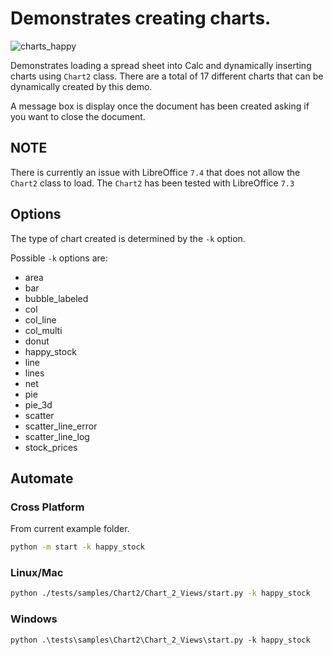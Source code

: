 # Demonstrates creating charts.

![charts_happy](https://user-images.githubusercontent.com/4193389/198873533-36de5d26-1071-467b-95f4-2e557b4017cb.png)

Demonstrates loading a spread sheet into Calc and dynamically inserting charts using `Chart2` class.
There are a total of 17 different charts that can be dynamically created by this demo.

A message box is display once the document has been created asking if you want to close the document.

## NOTE

There is currently an issue with LibreOffice `7.4` that does not allow the `Chart2` class to load.
The `Chart2` has been tested with LibreOffice `7.3`

## Options

The type of chart created is determined by the `-k` option.

Possible `-k` options are:

- area
- bar
- bubble_labeled
- col
- col_line
- col_multi
- donut
- happy_stock
- line
- lines
- net
- pie
- pie_3d
- scatter
- scatter_line_error
- scatter_line_log
- stock_prices

## Automate

### Cross Platform

From current example folder.

```sh
python -m start -k happy_stock
```

### Linux/Mac

```sh
python ./tests/samples/Chart2/Chart_2_Views/start.py -k happy_stock
```

### Windows

```ps
python .\tests\samples\Chart2\Chart_2_Views\start.py -k happy_stock
```
